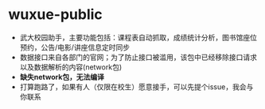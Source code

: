 # wuxue-public
* 武大校园助手，主要功能包括：课程表自动抓取，成绩统计分析，图书馆座位预约，公告/电影/讲座信息定时同步
* 数据接口来自各部门的官网；为了防止接口被滥用，该包中已经移除接口请求以及数据解析的内容(network包)
* **缺失network包，无法编译**
* 打算跑路了，如果有人（仅限在校生）愿意接手，可以先提个issue，我会与你联系
